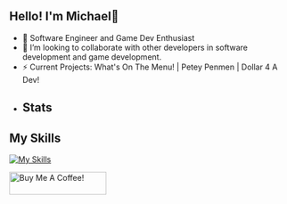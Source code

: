 ## Hello! I'm Michael👋 

- 🌱 Software Engineer and Game Dev Enthusiast
- 👯 I’m looking to collaborate with other developers in software development and game development.
- ⚡ Current Projects: What's On The Menu! | Petey Penmen | Dollar 4 A Dev!
- ## Stats

## My Skills
[![My Skills](https://skillicons.dev/icons?i=aws,py,ts,js,cs,cpp,java,unreal,discord,bots,docker,django,dotnet,git,html,linkedin,linux,mongodb,nextjs,react,nodejs,postgres,postman,prisma,tailwind,&perline=12)]()

<a href="https://www.buymeacoffee.com/Fulosophy" target="_blank"><img src="https://cdn.buymeacoffee.com/buttons/default-blue.png" alt="Buy Me A Coffee!" height="41" width="174"></a>
